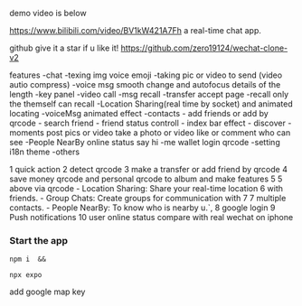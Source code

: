 demo video is below

https://www.bilibili.com/video/BV1kW421A7Fh
a real-time chat app.

github give it a star if u like it!
https://github.com/zero19124/wechat-clone-v2

features
-chat
-texing img voice emoji
-taking pic or video to send (video autio compress)
-voice msg smooth change and autofocus details of the length
-key panel
-video call
-msg recall
-transfer
accept page
-recall only the themself can recall
-Location Sharing(real time by socket) and animated locating
-voiceMsg animated effect
-contacts - add friends or add by qrcode - search friend - friend status controll - index bar effect - discover
-moments
post pics or video
 take a photo or video
like or comment
who can see
-People NearBy
 online status
 say hi
-me
wallet
login
qrcode
-setting
i18n
theme
-others

1 quick action
2 detect qrcode
3 make a transfer or add friend by qrcode
4 save money qrcode and personal qrcode to album and make features 5 5 above via qrcode - Location Sharing: Share your real-time location 6 with friends. - Group Chats: Create groups for communication with 7 7 multiple contacts. - People NearBy: To know who is nearby u.`,
8 google login
9 Push notifications
10 user online status
    compare with real wechat on iphone

### Start the app

```shell
npm i  &&

npx expo

```

add google map key
<meta-data
     android:name="com.google.android.geo.API_KEY"
     android:value="Your Google maps API Key Here"/>
